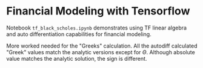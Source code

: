 # Financial Modeling with Tensorflow

Notebook `tf_black_scholes.ipynb` demonstrates using TF linear algebra and auto differentiation capabilities for financial modeling.

More worked needed for the "Greeks" calculation.  All the autodiff calculated "Greek" values match the analytic versions except for $\Theta$.  Although absolute value matches the analytic solution, the sign is different.
